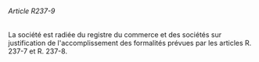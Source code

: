 ###### Article R237-9

La société est radiée du registre du commerce et des sociétés sur justification de l'accomplissement des formalités prévues par les articles R. 237-7 et R. 237-8.

